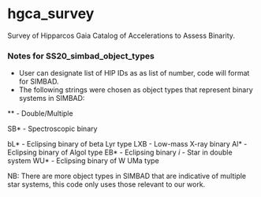 # hgca_survey
Survey of Hipparcos Gaia Catalog of Accelerations to Assess Binarity.

### Notes for SS20_simbad_object_types
- User can designate list of HIP IDs as as list of number, code will format for SIMBAD. 
- The following strings were chosen as object types that represent binary systems in SIMBAD: 

** - Double/Multiple 

SB* - Spectroscopic binary 

bL* - Eclipsing binary of beta Lyr type
LXB - Low-mass X-ray binary 
Al* - Eclipsing binary of Algol type
EB* - Eclipsing binary 
*i* - Star in double system
WU* - Eclipsing binary of W UMa type

NB: There are more object types in SIMBAD that are indicative of multiple star systems, this code only uses those relevant to our work. 
